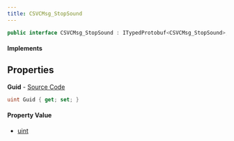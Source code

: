 ```yaml
---
title: CSVCMsg_StopSound
---
```


```csharp
public interface CSVCMsg_StopSound : ITypedProtobuf<CSVCMsg_StopSound>, INativeHandle, INetMessage<CSVCMsg_StopSound>, IDisposable
```

#### Implements

## Properties

**Guid** - [Source Code](https://github.com/swiftly-solution/swiftlys2/blob/main/managed/src/SwiftlyS2.Generated/Protobufs/Interfaces/CSVCMsg_StopSound.cs#L18)

```csharp
uint Guid { get; set; }
```

#### Property Value

- [uint](https://learn.microsoft.com/dotnet/api/system.uint32)

